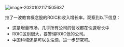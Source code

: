![image-20201021171505637](https://tva1.sinaimg.cn/large/007S8ZIlgy1gjx2oawo20j31ed0u0tkw.jpg)

拉了一波教育概念股的ROIC和收入增长率，观察到以下信息：

- 这是增量市场，几乎所有公司的营收都在快速增长中
- ROIC区别很大，要警惕ROIC低的公司。
- 中国科培还是可以关注滴，进一步研究吧。